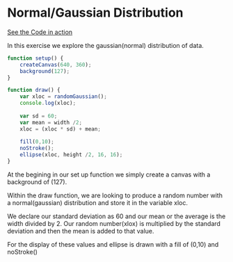 # Normal/Gaussian Distribution


[See the Code in action](sketch06.html)

In this exercise we explore the gaussian(normal) distribution of data.

```js
function setup() {
    createCanvas(640, 360);
    background(127);
}

function draw() {
    var xloc = randomGaussian();
    console.log(xloc);
    
    var sd = 60;
    var mean = width /2;
    xloc = (xloc * sd) + mean;
    
    fill(0,10);
    noStroke();
    ellipse(xloc, height /2, 16, 16);
}
```
At the begining in our set up function we simply create a canvas with a background of (127).

Within the draw function, we are looking to produce a random number with a normal(gaussian) distribution and store it in the variable xloc.

We declare our standard deviation as 60 and our mean or the average is the width  divided by 2. Our random number(xlox) is multiplied by the standard deviation and then the mean is added to that value.

For the display of these values and ellipse is drawn with a fill of (0,10) and noStroke()